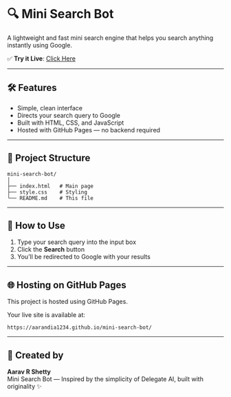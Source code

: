 # 🔍 Mini Search Bot

A lightweight and fast mini search engine that helps you search anything instantly using Google.

✅ **Try it Live**: [Click Here](https://aarandia1234.github.io/mini-search-bot/)

---

## 🛠️ Features

- Simple, clean interface  
- Directs your search query to Google  
- Built with HTML, CSS, and JavaScript  
- Hosted with GitHub Pages — no backend required  

---

## 📁 Project Structure

```
mini-search-bot/
│
├── index.html   # Main page
├── style.css    # Styling
└── README.md    # This file
```

---

## 🚀 How to Use

1. Type your search query into the input box  
2. Click the **Search** button  
3. You’ll be redirected to Google with your results  

---

## 🌐 Hosting on GitHub Pages

This project is hosted using GitHub Pages.

Your live site is available at:  
```
https://aarandia1234.github.io/mini-search-bot/
```

---

## 👤 Created by

**Aarav R Shetty**  
Mini Search Bot — Inspired by the simplicity of Delegate AI, built with originality ✨
